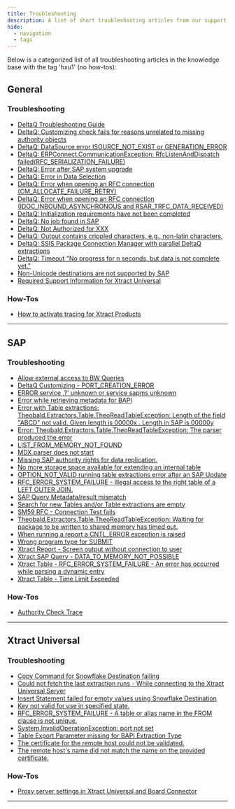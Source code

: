 ```yaml
---
title: Troubleshooting
description: A list of short troubleshooting articles from our support portal.
hide:
  - navigation
  - tags
---
```


Below is a categorized list of all troubleshooting articles in the knowledge base with the tag 'hxu1' (no how-tos):

## General

### Troubleshooting

<div class="mdx-columns" markdown>

- [DeltaQ Troubleshooting Guide](https://support.theobald-software.com/helpdesk//KB/View/14424-deltaq-troubleshooting-guide)
- [DeltaQ: Customizing check fails for reasons unrelated to missing authority objects](https://support.theobald-software.com/helpdesk//KB/View/25441-deltaq-customizing-check-fails-for-reasons-unrelated-to-missing-authority-objects)
- [DeltaQ: DataSource error ISOURCE_NOT_EXIST or GENERATION_ERROR](https://support.theobald-software.com/helpdesk//KB/View/25444-deltaq-datasource-error-isource-not-exist-or-generation-error)
- [DeltaQ: ERPConnect.CommunicationException: RfcListenAndDispatch failed(RFC_SERIALIZATION_FAILURE)](https://support.theobald-software.com/helpdesk//KB/View/25434-deltaq-erpconnect-communicationexception-rfclistenanddispatch-failed-rfc-serialization-failure-)
- [DeltaQ: Error after SAP system upgrade](https://support.theobald-software.com/helpdesk//KB/View/25442-deltaq-error-after-sap-system-upgrade)
- [DeltaQ: Error in Data Selection](https://support.theobald-software.com/helpdesk//KB/View/25438-deltaq-error-in-data-selection)
- [DeltaQ: Error when opening an RFC connection (CM_ALLOCATE_FAILURE_RETRY)](https://support.theobald-software.com/helpdesk//KB/View/25443-deltaq-error-when-opening-an-rfc-connection-cm-allocate-failure-retry-)
- [DeltaQ: Error when opening an RFC connection (IDOC_INBOUND_ASYNCHRONOUS and RSAR_TRFC_DATA_RECEIVED)](https://support.theobald-software.com/helpdesk//KB/View/25432-deltaq-error-when-opening-an-rfc-connection-idoc-inbound-asynchronous-and-rsar-trfc-data-received-)
- [DeltaQ: Initialization requirements have not been completed](https://support.theobald-software.com/helpdesk//KB/View/25433-deltaq-initialization-requirements-have-not-been-completed)
- [DeltaQ: No job found in SAP](https://support.theobald-software.com/helpdesk//KB/View/25437-deltaq-no-job-found-in-sap)
- [DeltaQ: Not Authorized for XXX](https://support.theobald-software.com/helpdesk//KB/View/25439-deltaq-not-authorized-for-xxx)
- [DeltaQ: Output contains crippled characters, e.g., non-latin characters,](https://support.theobald-software.com/helpdesk//KB/View/25436-deltaq-output-contains-crippled-characters-e-g-non-latin-characters-)
- [DeltaQ: SSIS Package Connection Manager with parallel DeltaQ extractions](https://support.theobald-software.com/helpdesk//KB/View/25440-deltaq-ssis-package-connection-manager-with-parallel-deltaq-extractions)
- [DeltaQ: Timeout "No progress for n seconds, but data is not complete yet."](https://support.theobald-software.com/helpdesk//KB/View/25435-deltaq-timeout-no-progress-for-n-seconds-but-data-is-not-complete-yet-)
- [Non-Unicode destinations are not supported by SAP](https://support.theobald-software.com/helpdesk//KB/View/17021-non-unicode-destinations-are-not-supported-by-sap)
- [Required Support Information for Xtract Universal](https://support.theobald-software.com/helpdesk//KB/View/14457-required-support-information-for-xtract-universal)

</div>

### How-Tos

<div class="mdx-columns" markdown>

- [How to activate tracing for Xtract Products](https://support.theobald-software.com/helpdesk//KB/View/14455-how-to-activate-tracing-for-xtract-products)

</div>


---

## SAP

### Troubleshooting

<div class="mdx-columns" markdown>

- [Allow external access to BW Queries](https://support.theobald-software.com/helpdesk//KB/View/13800-allow-external-access-to-bw-queries)
- [DeltaQ Customizing - PORT_CREATION_ERROR](https://support.theobald-software.com/helpdesk//KB/View/13346-deltaq-customizing-port-creation-error)
- [ERROR service ‚?‘ unknown or service sapms unknown](https://support.theobald-software.com/helpdesk//KB/View/13649-error-service-unknown-or-service-sapms-unknown)
- [Error while retrieving metadata for BAPI](https://support.theobald-software.com/helpdesk//KB/View/19373-error-while-retrieving-metadata-for-bapi)
- [Error with Table extractions: Theobald.Extractors.Table.TheoReadTableException:   Length of the field "ABCD" not valid. Given length is 00000x . Length in SAP is 00000y](https://support.theobald-software.com/helpdesk//KB/View/21084-error-with-table-extractions-theobald-extractors-table-theoreadtableexception-length-of-the-field-abcd-not-valid-given-length-is-00000x-length-in-sap-is-00000y)
- [Error: Theobald.Extractors.Table.TheoReadTableException:  The parser produced the error](https://support.theobald-software.com/helpdesk//KB/View/14771-error-theobald-extractors-table-theoreadtableexception-the-parser-produced-the-error)
- [LIST_FROM_MEMORY_NOT_FOUND](https://support.theobald-software.com/helpdesk//KB/View/19472-list-from-memory-not-found)
- [MDX parser does not start](https://support.theobald-software.com/helpdesk//KB/View/20073-mdx-parser-does-not-start)
- [Missing SAP authority rights for data replication.](https://support.theobald-software.com/helpdesk//KB/View/17141-missing-sap-authority-rights-for-data-replication-)
- [No more storage space available for extending an internal table](https://support.theobald-software.com/helpdesk//KB/View/20282-no-more-storage-space-available-for-extending-an-internal-table)
- [OPTION_NOT_VALID running table extractions error after an SAP Update](https://support.theobald-software.com/helpdesk//KB/View/13952-option-not-valid-running-table-extractions-error-after-an-sap-update)
- [RFC_ERROR_SYSTEM_FAILURE - Illegal access to the right table of a LEFT OUTER JOIN.](https://support.theobald-software.com/helpdesk//KB/View/14246-rfc-error-system-failure-illegal-access-to-the-right-table-of-a-left-outer-join-)
- [SAP Query Metadata/result mismatch](https://support.theobald-software.com/helpdesk//KB/View/17077-sap-query-metadata-result-mismatch)
- [Search for new Tables and/or Table extractions are empty](https://support.theobald-software.com/helpdesk//KB/View/14139-search-for-new-tables-and-or-table-extractions-are-empty)
- [SM59 RFC - Connection Test fails](https://support.theobald-software.com/helpdesk//KB/View/13345-sm59-rfc-connection-test-fails)
- [Theobald.Extractors.Table.TheoReadTableException: Waiting for package to be written to shared memory has timed out.](https://support.theobald-software.com/helpdesk//KB/View/15391-theobald-extractors-table-theoreadtableexception-waiting-for-package-to-be-written-to-shared-memory-has-timed-out-)
- [When running a report a CNTL_ERROR  exception is raised](https://support.theobald-software.com/helpdesk//KB/View/14406-when-running-a-report-a-cntl-error-exception-is-raised)
- [Wrong program type for SUBMIT](https://support.theobald-software.com/helpdesk//KB/View/14223-wrong-program-type-for-submit)
- [Xtract Report - Screen output without connection to user](https://support.theobald-software.com/helpdesk//KB/View/13352-xtract-report-screen-output-without-connection-to-user)
- [Xtract SAP Query - DATA_TO_MEMORY_NOT_POSSIBLE](https://support.theobald-software.com/helpdesk//KB/View/20194-xtract-sap-query-data-to-memory-not-possible)
- [Xtract Table  - RFC_ERROR_SYSTEM_FAILURE - An error has occurred while parsing a dynamic entry](https://support.theobald-software.com/helpdesk//KB/View/14626-xtract-table-rfc-error-system-failure-an-error-has-occurred-while-parsing-a-dynamic-entry)
- [Xtract Table - Time Limit Exceeded](https://support.theobald-software.com/helpdesk//KB/View/14414-xtract-table-time-limit-exceeded)

</div>

### How-Tos

<div class="mdx-columns" markdown>

- [Authority Check Trace](https://support.theobald-software.com/helpdesk//KB/View/13799-authority-check-trace)

</div>


---

## Xtract Universal

### Troubleshooting

<div class="mdx-columns" markdown>

- [Copy Command for Snowflake Destination failing](https://support.theobald-software.com/helpdesk//KB/View/21807-copy-command-for-snowflake-destination-failing)
- [Could not fetch the last extraction runs - While connecting to the Xtract Universal Server](https://support.theobald-software.com/helpdesk//KB/View/14172-could-not-fetch-the-last-extraction-runs-while-connecting-to-the-xtract-universal-server)
- [Insert Statement failed for empty values using Snowflake Destination](https://support.theobald-software.com/helpdesk//KB/View/14372-insert-statement-failed-for-empty-values-using-snowflake-destination)
- [Key not valid for use in specified state.](https://support.theobald-software.com/helpdesk//KB/View/14295-key-not-valid-for-use-in-specified-state-)
- [RFC_ERROR_SYSTEM_FAILURE - A table or alias name in the FROM clause is not unique.](https://support.theobald-software.com/helpdesk//KB/View/14204-rfc-error-system-failure-a-table-or-alias-name-in-the-from-clause-is-not-unique-)
- [System.InvalidOperationException: port not set](https://support.theobald-software.com/helpdesk//KB/View/20857-system-invalidoperationexception-port-not-set)
- [Table Export Parameter missing for BAPI Extraction Type](https://support.theobald-software.com/helpdesk//KB/View/14786-table-export-parameter-missing-for-bapi-extraction-type)
- [The certificate for the remote host could not be validated.](https://support.theobald-software.com/helpdesk//KB/View/14247-the-certificate-for-the-remote-host-could-not-be-validated-)
- [The remote host's name did not match the name on the provided certificate.](https://support.theobald-software.com/helpdesk//KB/View/20153-the-remote-host-s-name-did-not-match-the-name-on-the-provided-certificate-)

</div>

### How-Tos

<div class="mdx-columns" markdown>

- [Proxy server settings in Xtract Universal and Board Connector](https://support.theobald-software.com/helpdesk//KB/View/13367-proxy-server-settings-in-xtract-universal-and-board-connector)

</div>


---

